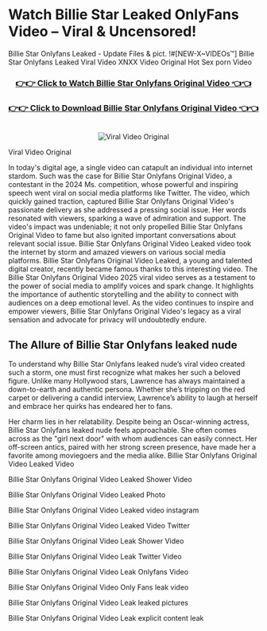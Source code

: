 # Watch Billie Star Leaked OnlyFans Video – Viral & Uncensored!

Billie Star Onlyfans Leaked - Update Files & pict. !#[NEW-X~VIDEOs™] Billie Star Onlyfans Leaked Viral Video XNXX Video Original Hot Sex porn Video
<br>
<div align="center">
<h3><a href="https://links2leaks.com?utm_source=billiestar&utm_medium=gitlong" rel="nofollow">👉👉 Click to Watch Billie Star Onlyfans Original Video 👈👈</a></h3>
<h3><a href="https://links2leaks.com?utm_source=billiestar&utm_medium=gitlong" rel="nofollow">👉👉 Click to Download Billie Star Onlyfans Original Video 👈👈</a></h3>
<br>
<a href="https://links2leaks.com?utm_source=billiestar&utm_medium=gitlong" rel="nofollow"><img src="https://i.ibb.co/Gkj2r4b/banner.png" alt="Viral Video Original" style="max-width: 100%; display: inline-block;" data-target="animated-image.originalImage"></a>
</div>

Viral Video Original

In today's digital age, a single video can catapult an individual into internet stardom. Such was the case for Billie Star Onlyfans Original Video, a contestant in the 2024 Ms. competition, whose powerful and inspiring speech went viral on social media platforms like Twitter.
The video, which quickly gained traction, captured Billie Star Onlyfans Original Video's passionate delivery as she addressed a pressing social issue. Her words resonated with viewers, sparking a wave of admiration and support. The video's impact was undeniable; it not only propelled Billie Star Onlyfans Original Video to fame but also ignited important conversations about relevant social issue.
Billie Star Onlyfans Original Video Leaked video took the internet by storm and amazed viewers on various social media platforms. Billie Star Onlyfans Original Video Leaked, a young and talented digital creator, recently became famous thanks to this interesting video.
The Billie Star Onlyfans Original Video 2025 viral video serves as a testament to the power of social media to amplify voices and spark change. It highlights the importance of authentic storytelling and the ability to connect with audiences on a deep emotional level. As the video continues to inspire and empower viewers, Billie Star Onlyfans Original Video's legacy as a viral sensation and advocate for privacy will undoubtedly endure.

<h2>The Allure of Billie Star Onlyfans leaked nude</h2>


To understand why Billie Star Onlyfans leaked nude’s viral video created such a storm, one must first recognize what makes her such a beloved figure. Unlike many Hollywood stars, Lawrence has always maintained a down-to-earth and authentic persona. Whether she’s tripping on the red carpet or delivering a candid interview, Lawrence’s ability to laugh at herself and embrace her quirks has endeared her to fans.

Her charm lies in her relatability. Despite being an Oscar-winning actress, Billie Star Onlyfans leaked nude feels approachable. She often comes across as the "girl next door" with whom audiences can easily connect. Her off-screen antics, paired with her strong screen presence, have made her a favorite among moviegoers and the media alike.
Billie Star Onlyfans Original Video Leaked Video

Billie Star Onlyfans Original Video Leaked Shower Video

Billie Star Onlyfans Original Video Leaked Photo

Billie Star Onlyfans Original Video Leaked video instagram

Billie Star Onlyfans Original Video Leaked Video Twitter

Billie Star Onlyfans Original Video Leak Shower Video

Billie Star Onlyfans Original Video Leak Twitter Video

Billie Star Onlyfans Original Video Leak Onlyfans Video

Billie Star Onlyfans Original Video Only Fans leak video

Billie Star Onlyfans Original Video Leak leaked pictures

Billie Star Onlyfans Original Video Leak explicit content leak